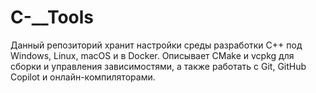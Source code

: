 # C-__Tools
Данный репозиторий хранит настройки среды разработки C++ под Windows, Linux, macOS и в Docker. Описывает CMake и vcpkg для сборки и управления зависимостями, а также работать с Git, GitHub Copilot и онлайн-компиляторами.
